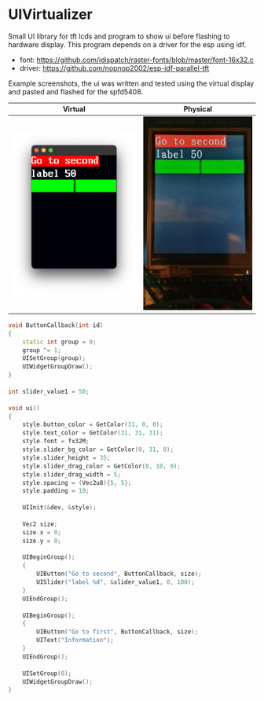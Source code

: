 # UIVirtualizer

Small UI library for tft lcds and program to show ui before flashing to hardware display. This program depends on a driver for the esp using idf. 

- font: https://github.com/idispatch/raster-fonts/blob/master/font-16x32.c
- driver: https://github.com/nopnop2002/esp-idf-parallel-tft

Example screenshots, the ui was written and tested using the virtual display and pasted and flashed for the spfd5408. 

Virtual                    |  Physical
:-------------------------:|:-------------------------:
![Builder](./Builder_ScreenShot.png) |  ![Fysiek](./Fysiek_ScreenShot.jpg)

```c++
void ButtonCallback(int id)
{
    static int group = 0;
    group ^= 1;
    UISetGroup(group);
    UIWidgetGroupDraw();
}

int slider_value1 = 50;

void ui()
{
    style.button_color = GetColor(31, 0, 0);
    style.text_color = GetColor(31, 31, 31);
    style.font = fx32M;
    style.slider_bg_color = GetColor(0, 31, 0);
    style.slider_height = 35;
    style.slider_drag_color = GetColor(0, 10, 0);
    style.slider_drag_width = 5;
    style.spacing = (Vec2u8){5, 5};
    style.padding = 10;

    UIInit(&dev, &style);

    Vec2 size;
    size.x = 0;
    size.y = 0;

    UIBeginGroup();
    {
        UIButton("Go to second", ButtonCallback, size);
        UISlider("label %d", &slider_value1, 0, 100);
    }
    UIEndGroup();

    UIBeginGroup();
    {
        UIButton("Go to first", ButtonCallback, size);
        UIText("Information");
    }
    UIEndGroup();

    UISetGroup(0);
    UIWidgetGroupDraw();
}
```
